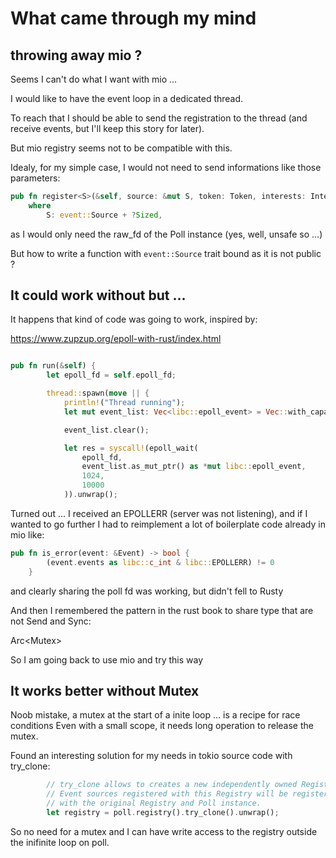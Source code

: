 # What came through my mind

## throwing away mio ?

Seems I can't do what I want with mio ...

I would like to have the event loop in a dedicated thread.

To reach that I should be able to send the registration to the thread
(and receive events, but I'll keep this story for later).

But mio registry seems not to be compatible with this.

Idealy, for my simple case, I would not need to send informations
like those parameters:

```rust
pub fn register<S>(&self, source: &mut S, token: Token, interests: Interest) -> io::Result<()>
    where
        S: event::Source + ?Sized,
```

as I would only need the raw_fd of the Poll instance (yes, well, unsafe so ...)

But how to write a function with `event::Source` trait bound as it is not public ?

## It could work without but ...

It happens that kind of code was going to work, inspired by:

https://www.zupzup.org/epoll-with-rust/index.html

```rust

pub fn run(&self) {
        let epoll_fd = self.epoll_fd;

        thread::spawn(move || {
            println!("Thread running");
            let mut event_list: Vec<libc::epoll_event> = Vec::with_capacity(1024);

            event_list.clear();

            let res = syscall!(epoll_wait(
                epoll_fd,
                event_list.as_mut_ptr() as *mut libc::epoll_event,
                1024,
                10000
            )).unwrap();


```

Turned out ... I received an EPOLLERR (server was not listening), and if I wanted to go
further I had to reimplement a lot of boilerplate code already in mio like:

```rust
pub fn is_error(event: &Event) -> bool {
        (event.events as libc::c_int & libc::EPOLLERR) != 0
    }
```

and clearly sharing the poll fd was working, but didn't fell to Rusty

And then I remembered the pattern in the rust book to share type that are not Send and Sync:

Arc<Mutex<T>>

So I am going back to use mio and try this way

## It works better without Mutex

Noob mistake, a mutex at the start of a inite loop ... is a recipe for race conditions
Even with a small scope, it needs long operation to release the mutex.

Found an interesting solution for my needs in tokio source code with try_clone:

```rust
        // try_clone allows to creates a new independently owned Registry.
        // Event sources registered with this Registry will be registered 
        // with the original Registry and Poll instance.
        let registry = poll.registry().try_clone().unwrap();
```

So no need for a mutex and I can have write access to the registry outside the
inifinite loop on poll.